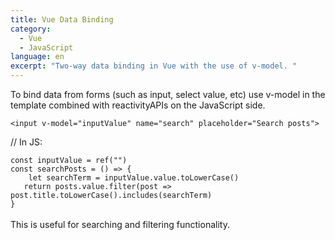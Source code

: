 ```yaml
---
title: Vue Data Binding
category:
  - Vue
  - JavaScript
language: en
excerpt: "Two-way data binding in Vue with the use of v-model. "
---
```

To bind data from forms (such as input, select value, etc) use v-model in the template combined with reactivityAPIs on the JavaScript side. 

`<input v-model="inputValue" name="search" placeholder="Search posts">`

 // In JS:

`const inputValue = ref("")`\
`const searchPosts = () => { `\
`    let searchTerm = inputValue.value.toLowerCase()`\
`    return posts.value.filter(post => post.title.toLowerCase().includes(searchTerm) `\
`}`\
\
This is useful for searching and filtering functionality.